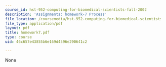 ```yaml
---
course_id: hst-952-computing-for-biomedical-scientists-fall-2002
description: 'Assignments: homework-7 Process'
file_location: /coursemedia/hst-952-computing-for-biomedical-scientists-fall-2002/46c657e43855b6e169d4596e290641c2_homework7.pdf
file_type: application/pdf
layout: pdf
title: homework7.pdf
type: course
uid: 46c657e43855b6e169d4596e290641c2

---
```

None